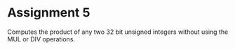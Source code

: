 # Assignment 5
Computes the product of any two 32 bit unsigned integers without using the MUL or DIV operations. 
